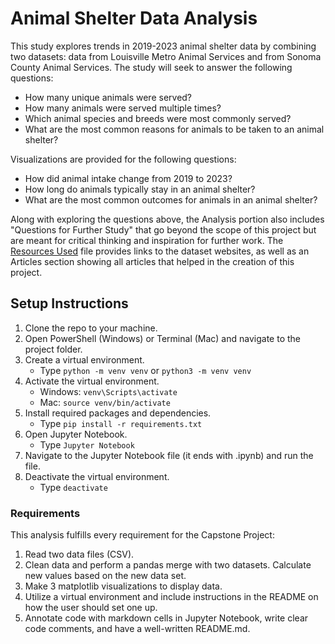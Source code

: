 # Animal Shelter Data Analysis

This study explores trends in 2019-2023 animal shelter data by combining two datasets: data from Louisville Metro Animal Services and from Sonoma County Animal Services. The study will seek to answer the following questions:

   - How many unique animals were served?
   - How many animals were served multiple times?
   - Which animal species and breeds were most commonly served?
   - What are the most common reasons for animals to be taken to an animal shelter?

Visualizations are provided for the following questions:

   - How did animal intake change from 2019 to 2023?
   - How long do animals typically stay in an animal shelter?
   - What are the most common outcomes for animals in an animal shelter?

Along with exploring the questions above, the Analysis portion also includes "Questions for Further Study" that go beyond the scope of this project but are meant for critical thinking and inspiration for further work. The [Resources Used](https://github.com/jmpurvis0/Capstone-Project/blob/main/Resources%20Used.md) file provides links to the dataset websites, as well as an Articles section showing all articles that helped in the creation of this project.

## Setup Instructions
1. Clone the repo to your machine.
2. Open PowerShell (Windows) or Terminal (Mac) and navigate to the project folder.
3. Create a virtual environment.
    - Type  `python -m venv venv` or `python3 -m venv venv`
4. Activate the virtual environment.
    - Windows:  `venv\Scripts\activate`
    - Mac:  `source venv/bin/activate`
5. Install required packages and dependencies.
   - Type   `pip install -r requirements.txt`
6. Open Jupyter Notebook.
   - Type  `Jupyter Notebook`
7. Navigate to the Jupyter Notebook file (it ends with .ipynb) and run the file.
8. Deactivate the virtual environment.
   - Type `deactivate`

### Requirements
This analysis fulfills every requirement for the Capstone Project:
1. Read two data files (CSV).
2. Clean data and perform a pandas merge with two datasets. Calculate new values based on the new data set.
3. Make 3 matplotlib visualizations to display data.
4. Utilize a virtual environment and include instructions in the README on how the user should set one up.
5. Annotate code with markdown cells in Jupyter Notebook, write clear code comments, and have a well-written README.md.